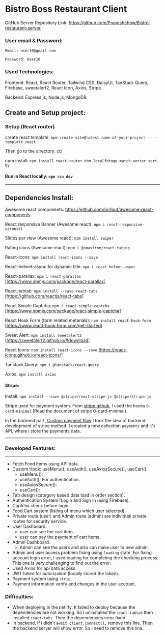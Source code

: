 # Bistro Boss Restaurant Client

GitHub Server Repository Link: https://github.com/Praneshchow/Bistro-restaurant-server

### User email & Password:
```
Email: user10@gmail.com

Password: User10
```

### Used Technologies:
Frontend: React, React Router, Tailwind CSS, DaisyUI, TanStack Query, Firebase, sweetalert2, React Icon, Axios, Stripe.

Backend: Express.js, Node.js, MongoDB.

## Create and Setup project:

### Setup (React router)

create react template: `npm create vite@latest name-of-your-project -- --template react`

Then go to the directory: cd <your new project directory>

npm install: `npm install react-router-dom localforage match-sorter sort-by`

#### Run in React locally: `npm run dev` 

<hr>

## Dependencies Install: 

Awesome react components: https://github.com/brillout/awesome-react-components

React responsive Banner (Awesome react): `npm i react-responsive-carousel`

Slides per view (Awesome react): `npm install swiper`

Rating icons (Awesome react): `npm i @smastrom/react-rating`

React-icons: `npm install react-icons --save`

React-helmet-async for dynamic title: `npm i react-helmet-async`

React-parallax: `npm i react-parallax`    [https://www.npmjs.com/package/react-parallax]

React-tabtab: `npm install --save react-tabs`    [https://github.com/reactjs/react-tabs]

React Simple Captcha:  `npm i react-simple-captcha`   [https://www.npmjs.com/package/react-simple-captcha]

React Hook Form (form related metarials): `npm install react-hook-form`   [https://www.react-hook-form.com/get-started]

Sweet Alert: `npm install sweetalert2`   [https://sweetalert2.github.io/#download]

React Icons: `npm install react-icons --save`     [https://react-icons.github.io/react-icons/]

Tanstack Query: `npm i @tanstack/react-query`

Axios:  `npm install axios`

#### Stripe: 

Install: `npm install --save @stripe/react-stripe-js @stripe/stripe-js`

Stripe used for payment system. From [stripe github](https://github.com/stripe/react-stripe-js), I used the hooks `0-card-minimal` (Read the document of stripe 0-card-minimal). 

In the backend part, [Custom payment flow](https://docs.stripe.com/payments/quickstart) I took the idea of backend development of stripe method. I created a new collection `payments` and it's API, where i store the payments data. 

<hr>

### Developed Features:
----------------------------

* Fetch Food items using API data. 
* Custom Hook: useMenu(), useAuth(), useAxiosSecure(), useCart(). 
    * useMenu(): 
    * useAuth(): For authentication.
    * useAxiosSecure(): 
    * useCart(): 
* Tab design (category based data load in order section). 
* Authentication System (Login and Sign In using Firebase). 
* Captcha check before login. 
* Food Cart system (listing of menu which user selected). 
* Private route (user) and Admin route (admin) are individual private routes for security service. 
* User Dashboard.
    * user can see the cart item. 
    * user can pay the payment of cart items. 
* Admin Dashboard.
    * Admin can see the users and also can make user to new admin.
* Admin and user access problem fixing using `loading` state. For fixing account login error, I used loading for completing the checking process. This one is very challenging to find out the error.  
* Used Axios for api data access. 
* JWT token for autorization (locally stored the token).
* Payment system using `strip`. 
* Payment information verify and changes in the user account.  


### Difficulties: 
* When deploying in the netlify. It failed to deploy because the dependencies are not working. So I uninstalled the `react-tabtab` then installed `react-tabs`. Then the dependencies error fixed. 
* In backend, if i didn't `await client.connect();` remove this line. Then the backend server will show error. So i need to remove this line. 








